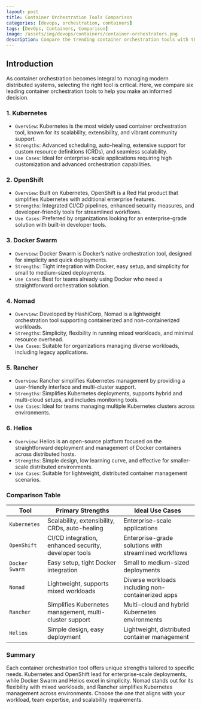 ```yaml
---
layout: post
title: Container Orchestration Tools Comparison
categories: [devops, orchestration, containers]
tags: [DevOps, Containers, Comparison]
image: /assets/img/devops/containers/container-orchestrators.png
description: Compare the trending container orchestration tools with their unique features and their use cases.
---
```


## Introduction

As container orchestration becomes integral to managing modern distributed systems, selecting the right tool is critical. Here, we compare six leading container orchestration tools to help you make an informed decision.

### 1. Kubernetes

- `Overview`: Kubernetes is the most widely used container orchestration tool, known for its scalability, extensibility, and vibrant community support.
- `Strengths`: Advanced scheduling, auto-healing, extensive support for custom resource definitions (CRDs), and seamless scalability.
- `Use Cases`: Ideal for enterprise-scale applications requiring high customization and advanced orchestration capabilities.

### 2. OpenShift

- `Overview`: Built on Kubernetes, OpenShift is a Red Hat product that simplifies Kubernetes with additional enterprise features.
- `Strengths`: Integrated CI/CD pipelines, enhanced security measures, and developer-friendly tools for streamlined workflows.
- `Use Cases`: Preferred by organizations looking for an enterprise-grade solution with built-in developer tools.

### 3. Docker Swarm

- `Overview`: Docker Swarm is Docker’s native orchestration tool, designed for simplicity and quick deployments.
- `Strengths`: Tight integration with Docker, easy setup, and simplicity for small to medium-sized deployments.
- `Use Cases`: Best for teams already using Docker who need a straightforward orchestration solution.

### 4. Nomad

- `Overview`: Developed by HashiCorp, Nomad is a lightweight orchestration tool supporting containerized and non-containerized workloads.
- `Strengths`: Simplicity, flexibility in running mixed workloads, and minimal resource overhead.
- `Use Cases`: Suitable for organizations managing diverse workloads, including legacy applications.

### 5. Rancher

- `Overview`: Rancher simplifies Kubernetes management by providing a user-friendly interface and multi-cluster support.
- `Strengths`: Simplifies Kubernetes deployments, supports hybrid and multi-cloud setups, and includes monitoring tools.
- `Use Cases`: Ideal for teams managing multiple Kubernetes clusters across environments.

### 6. Helios

- `Overview`: Helios is an open-source platform focused on the straightforward deployment and management of Docker containers across distributed hosts.
- `Strengths`: Simple design, low learning curve, and effective for smaller-scale distributed environments.
- `Use Cases`: Suitable for lightweight, distributed container management scenarios.

### Comparison Table

| Tool         | Primary Strengths                                | Ideal Use Cases                                      |
|--------------|--------------------------------------------------|-----------------------------------------------------|
| `Kubernetes`   | Scalability, extensibility, CRDs, auto-healing   | Enterprise-scale applications                        |
| `OpenShift`    | CI/CD integration, enhanced security, developer tools | Enterprise-grade solutions with streamlined workflows |
| `Docker Swarm` | Easy setup, tight Docker integration             | Small to medium-sized deployments                    |
| `Nomad`        | Lightweight, supports mixed workloads            | Diverse workloads including non-containerized apps   |
| `Rancher`      | Simplifies Kubernetes management, multi-cluster support | Multi-cloud and hybrid Kubernetes environments        |
| `Helios`       | Simple design, easy deployment                   | Lightweight, distributed container management        |

### Summary

Each container orchestration tool offers unique strengths tailored to specific needs. Kubernetes and OpenShift lead for enterprise-scale deployments, while Docker Swarm and Helios excel in simplicity. Nomad stands out for its flexibility with mixed workloads, and Rancher simplifies Kubernetes management across environments. Choose the one that aligns with your workload, team expertise, and scalability requirements.
